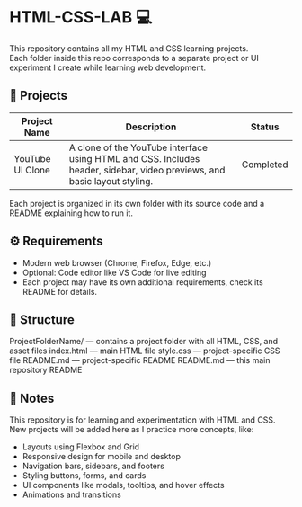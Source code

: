 # HTML-CSS-LAB 💻

This repository contains all my HTML and CSS learning projects.  
Each folder inside this repo corresponds to a separate project or UI experiment I create while learning web development.

## 📂 Projects

| Project Name | Description | Status |
|--------------|-------------|--------|
| YouTube UI Clone | A clone of the YouTube interface using HTML and CSS. Includes header, sidebar, video previews, and basic layout styling. | Completed |

Each project is organized in its own folder with its source code and a README explaining how to run it.

## ⚙️ Requirements

- Modern web browser (Chrome, Firefox, Edge, etc.)
- Optional: Code editor like VS Code for live editing
- Each project may have its own additional requirements, check its README for details.

## 📝 Structure

ProjectFolderName/ — contains a project folder with all HTML, CSS, and asset files
index.html — main HTML file
style.css — project-specific CSS file
README.md — project-specific README
README.md — this main repository README



## 📌 Notes

This repository is for learning and experimentation with HTML and CSS.  
New projects will be added here as I practice more concepts, like:

- Layouts using Flexbox and Grid
- Responsive design for mobile and desktop
- Navigation bars, sidebars, and footers
- Styling buttons, forms, and cards
- UI components like modals, tooltips, and hover effects
- Animations and transitions
